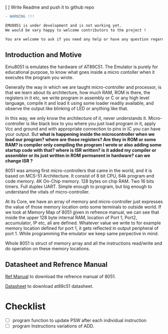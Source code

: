 [ ] Write Readme and push it to github repo

``` diff 
- WARNING !!!

EMU8051 is under development and is not working yet.
We would be vary happy to welcome contributors to the project !

You are welcome to ask if you need any help or have any question regarding this project.
```
## Introduction and Motive

Emu8051 is emulates the hardware of AT89C51. The Emulator is purely for educational purpose, to know what goes inside a micro contoller when it executes the program you wrote. 

Generally the way in which we are taught micro-controller and processor, is that we learn about its architecture, how much RAM, ROM is there, the registers in it etc, we write program in assembly or C or any high level language, compile it and load it using some loader readily available, and observe the output like blinking of LED or anything like that.

In this way, we only know the architecture of it, never understands it. Micro-controller is like black box to you where you just load program in it, apply Vcc and ground and with appropriate connection to pins in IC you can have your output. But **what is happening inside the microcontroller  when we load our program? where are those registers? Are they in ROM or some RAM? is compiler only compiling the program I wrote or also adding some startup code with that? where is ISR written? is it added my compiler or assembler or its just written in ROM permanent in hardware? can we change ISR ?**

8051 was among first micro-controllers that came in the world, and it is based on MCS-51 Architecture. It consist of 8 bit CPU, 64k program and code memory. 4K On-Chip memory. 128 bytes on chip RAM. Two 16 bits timers. Full duplex UART. Simple enough to program, but big enough to understand the vitals of micro-controller. 

At its Core, we have an array of memory and micro-controller just expresses the value of those memory location onto some terminals to outside world. If we look at Memory Map of 8051 given in refrence manual, we can see that inside the upper 128 byte internal RAM, location of Port 1, Port2, accumulator, IP etc, all are defined. Whatever value we write to for example memory location defined for port 1, it gets reflected in output peripheral of port 1. While programming the emulator we keep same perpective in mind.

Whole 8051 is struct of memory array and all the instructions read/write and do operation on these memory locations.


## Datasheet and Refrence Manual

[Ref Manual](https://www.google.com/url?sa=t&rct=j&q=&esrc=s&source=web&cd=&cad=rja&uact=8&ved=2ahUKEwigk5vP9MLwAhUZxTgGHZVlB8wQFjAAegQIBRAD&url=http%3A%2F%2Fweb.mit.edu%2F6.115%2Fwww%2Fdocument%2F8051.pdf&usg=AOvVaw2_1KC25oDgpoVARNveiqCC) to download the refrence manual of 8051.

[Datasheet](https://www.google.com/url?sa=t&rct=j&q=&esrc=s&source=web&cd=&cad=rja&uact=8&ved=2ahUKEwjF0JKS9cLwAhWPyzgGHTw6CWMQFjAAegQIBRAD&url=https%3A%2F%2Fwww.keil.com%2Fdd%2Fdocs%2Fdatashts%2Fatmel%2Fat89c51_ds.pdf&usg=AOvVaw1ikG_PGQSUg0tY-GexdDCz) to download at89c51 datasheet.


# Checklist

- [ ] program function to update PSW after each individual instruction
- [ ] program Instructions variations of ADD.
